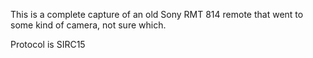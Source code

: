 This is a complete capture of an old Sony RMT 814 remote that went to some kind of camera, not sure which.

Protocol is SIRC15
